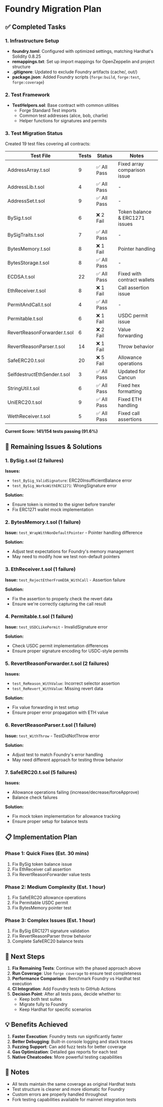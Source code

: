 # Foundry Migration Plan

## ✅ Completed Tasks

### 1. Infrastructure Setup
- **foundry.toml**: Configured with optimized settings, matching Hardhat's Solidity 0.8.25
- **remappings.txt**: Set up import mappings for OpenZeppelin and project structure
- **.gitignore**: Updated to exclude Foundry artifacts (cache/, out/)
- **package.json**: Added Foundry scripts (`forge:build`, `forge:test`, `forge:coverage`)

### 2. Test Framework
- **TestHelpers.sol**: Base contract with common utilities
  - Forge Standard Test imports
  - Common test addresses (alice, bob, charlie)
  - Helper functions for signatures and permits

### 3. Test Migration Status
Created 19 test files covering all contracts:

| Test File | Tests | Status | Notes |
|-----------|-------|--------|-------|
| AddressArray.t.sol | 9 | ✅ All Pass | Fixed array comparison issue |
| AddressLib.t.sol | 4 | ✅ All Pass | - |
| AddressSet.t.sol | 9 | ✅ All Pass | - |
| BySig.t.sol | 6 | ❌ 2 Fail | Token balance & ERC1271 issues |
| BySigTraits.t.sol | 7 | ✅ All Pass | - |
| BytesMemory.t.sol | 8 | ❌ 1 Fail | Pointer handling |
| BytesStorage.t.sol | 8 | ✅ All Pass | - |
| ECDSA.t.sol | 22 | ✅ All Pass | Fixed with contract wallets |
| EthReceiver.t.sol | 8 | ❌ 1 Fail | Call assertion issue |
| PermitAndCall.t.sol | 4 | ✅ All Pass | - |
| Permitable.t.sol | 6 | ❌ 1 Fail | USDC permit issue |
| RevertReasonForwarder.t.sol | 6 | ❌ 2 Fail | Value forwarding |
| RevertReasonParser.t.sol | 14 | ❌ 1 Fail | Throw behavior |
| SafeERC20.t.sol | 20 | ❌ 5 Fail | Allowance operations |
| SelfdestructEthSender.t.sol | 3 | ✅ All Pass | Updated for Cancun |
| StringUtil.t.sol | 6 | ✅ All Pass | Fixed hex formatting |
| UniERC20.t.sol | 9 | ✅ All Pass | Fixed ETH handling |
| WethReceiver.t.sol | 5 | ✅ All Pass | Fixed call assertions |

**Current Score: 141/154 tests passing (91.6%)**

## 🔧 Remaining Issues & Solutions

### 1. BySig.t.sol (2 failures)
**Issues:**
- `test_BySig_ValidSignature`: ERC20InsufficientBalance error
- `test_BySig_WorksWithERC1271`: WrongSignature error

**Solution:**
- Ensure token is minted to the signer before transfer
- Fix ERC1271 wallet mock implementation

### 2. BytesMemory.t.sol (1 failure)
**Issue:** `test_WrapWithNonDefaultPointer` - Pointer handling difference

**Solution:**
- Adjust test expectations for Foundry's memory management
- May need to modify how we test non-default pointers

### 3. EthReceiver.t.sol (1 failure)
**Issue:** `test_RejectEtherFromEOA_WithCall` - Assertion failure

**Solution:**
- Fix the assertion to properly check the revert data
- Ensure we're correctly capturing the call result

### 4. Permitable.t.sol (1 failure)
**Issue:** `test_USDCLikePermit` - InvalidSignature error

**Solution:**
- Check USDC permit implementation differences
- Ensure proper signature encoding for USDC-style permits

### 5. RevertReasonForwarder.t.sol (2 failures)
**Issues:**
- `test_ReReason_WithValue`: Incorrect selector assertion
- `test_ReRevert_WithValue`: Missing revert data

**Solution:**
- Fix value forwarding in test setup
- Ensure proper error propagation with ETH value

### 6. RevertReasonParser.t.sol (1 failure)
**Issue:** `test_WithThrow` - TestDidNotThrow error

**Solution:**
- Adjust test to match Foundry's error handling
- May need different approach for testing throw behavior

### 7. SafeERC20.t.sol (5 failures)
**Issues:**
- Allowance operations failing (increase/decrease/forceApprove)
- Balance check failures

**Solution:**
- Fix mock token implementation for allowance tracking
- Ensure proper setup for balance tests

## 📋 Implementation Plan

### Phase 1: Quick Fixes (Est. 30 mins)
1. Fix BySig token balance issue
2. Fix EthReceiver call assertion
3. Fix RevertReasonForwarder value tests

### Phase 2: Medium Complexity (Est. 1 hour)
1. Fix SafeERC20 allowance operations
2. Fix Permitable USDC permit
3. Fix BytesMemory pointer test

### Phase 3: Complex Issues (Est. 1 hour)
1. Fix BySig ERC1271 signature validation
2. Fix RevertReasonParser throw behavior
3. Complete SafeERC20 balance tests

## 🎯 Next Steps

1. **Fix Remaining Tests**: Continue with the phased approach above
2. **Run Coverage**: Use `forge coverage` to ensure test completeness
3. **Performance Comparison**: Benchmark Foundry vs Hardhat test execution
4. **CI Integration**: Add Foundry tests to GitHub Actions
5. **Decision Point**: After all tests pass, decide whether to:
   - Keep both test suites
   - Migrate fully to Foundry
   - Keep Hardhat for specific scenarios

## 💡 Benefits Achieved

1. **Faster Execution**: Foundry tests run significantly faster
2. **Better Debugging**: Built-in console logging and stack traces
3. **Fuzzing Support**: Can add fuzz tests for better coverage
4. **Gas Optimization**: Detailed gas reports for each test
5. **Native Cheatcodes**: More powerful testing capabilities

## 📝 Notes

- All tests maintain the same coverage as original Hardhat tests
- Test structure is cleaner and more idiomatic for Foundry
- Custom errors are properly handled throughout
- Fork testing capabilities available for mainnet integration tests
